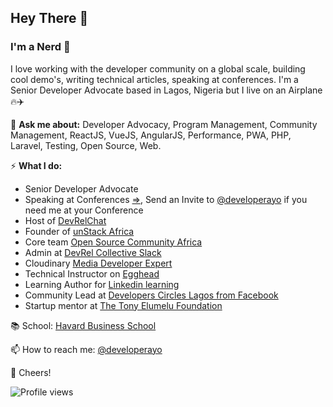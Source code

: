 ## Hey There 👋 
### I'm a Nerd 🤖

I love working with the developer community on a global scale,  building cool demo's, writing technical articles, speaking at conferences. I'm a Senior Developer Advocate based in Lagos, Nigeria but I live on an Airplane 🔥✈️

💬 **Ask me about:** Developer Advocacy, Program Management, Community Management, ReactJS, VueJS, AngularJS, Performance, PWA, PHP, Laravel, Testing, Open Source, Web.

⚡️ **What I do:** 
- Senior Developer Advocate
- Speaking at Conferences [=>](http://speaking.shodipoayomide.com/), Send an Invite to [@developerayo](https://twitter.com/developerayo) if you need me at your Conference
- Host of [DevRelChat](devrelchat.dev)
- Founder of [unStack Africa](http://unstack.africa/)
- Core team [Open Source Community Africa](https://oscafrica.org/)
- Admin at [DevRel Collective Slack](https://devrelcollective.fun/)
- Cloudinary [Media Developer Expert](https://cloudinary.com/mde)
- Technical Instructor on [Egghead](https://egghead.io/)
- Learning Author for [Linkedin learning](https://www.linkedin.com/)
- Community Lead at [Developers Circles Lagos from Facebook](https://www.facebook.com/groups/DevCLagos/)
- Startup mentor at [The Tony Elumelu Foundation](https://www.tonyelumelufoundation.org/)

📚 School: [Havard Business School](https://www.hbs.edu/Pages/default.aspx)

📫 How to reach me: [@developerayo](https://twitter.com/developerayo)

🥂 Cheers!

![Profile views](https://gpvc.arturio.dev/developerayo)  
